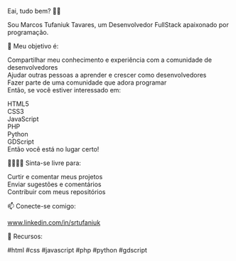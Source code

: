 Eai, tudo bem? 👋🏼

Sou Marcos Tufaniuk Tavares, um Desenvolvedor FullStack apaixonado por programação.

🚀 Meu objetivo é:

Compartilhar meu conhecimento e experiência com a comunidade de desenvolvedores  
Ajudar outras pessoas a aprender e crescer como desenvolvedores  
Fazer parte de uma comunidade que adora programar  
Então, se você estiver interessado em:

HTML5  
CSS3  
JavaScript    
PHP  
Python  
GDScript  
Então você está no lugar certo!

🫱🏼‍🫲🏼 Sinta-se livre para:

Curtir e comentar meus projetos   
Enviar sugestões e comentários   
Contribuir com meus repositórios    

📫 Conecte-se comigo:

www.linkedin.com/in/srtufaniuk

🔧 Recursos:

#html #css #javascript #php #python #gdscript
<!--
**SrTufaniuk/SrTufaniuk** is a ✨ _special_ ✨ repository because its `README.md` (this file) appears on your GitHub profile.

Here are some ideas to get you started:

- 🔭 I’m currently working on ...
- 🌱 I’m currently learning ...
- 👯 I’m looking to collaborate on ...
- 🤔 I’m looking for help with ...
- 💬 Ask me about ...
- 📫 How to reach me: ...
- 😄 Pronouns: ...
- ⚡ Fun fact: ...
-->
